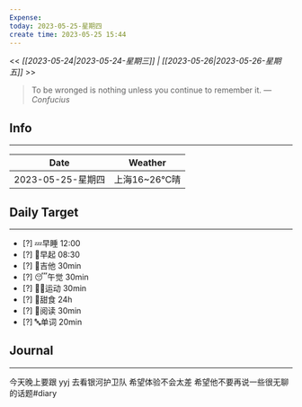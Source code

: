 ```yaml
---
Expense: 
today: 2023-05-25-星期四
create time: 2023-05-25 15:44
---
```


<< *[[2023-05-24|2023-05-24-星期三]] | [[2023-05-26|2023-05-26-星期五]]* >>


> To be wronged is nothing unless you continue to remember it.
> — <cite>Confucius</cite>


## Info
***
| Date        | Weather      | 
| ----------- | ------------ |
| 2023-05-25-星期四 |  上海16~26℃晴 |


## Daily Target 
***
- [?] 💤早睡   12:00
- [?] 🌅早起    08:30
- [?] 🎵吉他    30min
- [?] 😴午觉    30min
- [?] 🏃‍♀️运动    30min  
- [?] 🚫甜食    24h
- [?] 📖阅读    30min 
- [?] 🔤单词    20min    


##  Journal
***

今天晚上要跟 yyj 去看银河护卫队
希望体验不会太差
希望他不要再说一些很无聊的话题#diary